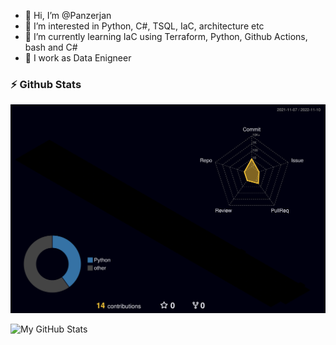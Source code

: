 - 👋 Hi, I’m @Panzerjan
- 👀 I’m interested in Python, C#, TSQL, IaC, architecture etc
- 🌱 I’m currently learning IaC using Terraform, Python, Github Actions, bash and C#
- 🌱 I work as Data Enigneer

<!---
Panzerjan/Panzerjan is a ✨ special ✨ repository because its `README.md` (this file) appears on your GitHub profile.
You can click the Preview link to take a look at your changes.
--->


### :zap: Github Stats

![](./profile-3d-contrib/profile-night-rainbow.svg)


![My GitHub Stats](https://github-readme-stats.vercel.app/api?username=panzerjan&show_icons=true&theme=radical)
